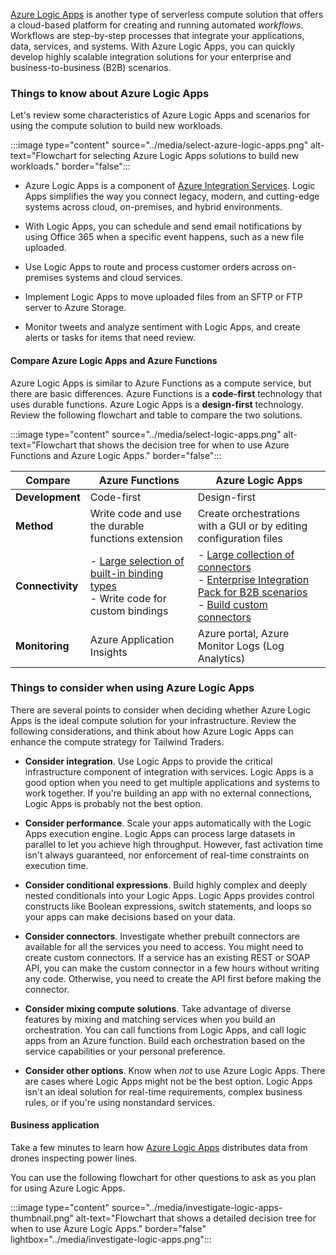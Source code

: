[Azure Logic Apps](https://azure.microsoft.com/services/logic-apps) is another type of serverless compute solution that offers a cloud-based platform for creating and running automated _workflows_. Workflows are step-by-step processes that integrate your applications, data, services, and systems. With Azure Logic Apps, you can quickly develop highly scalable integration solutions for your enterprise and business-to-business (B2B) scenarios. 

### Things to know about Azure Logic Apps

Let's review some characteristics of Azure Logic Apps and scenarios for using the compute solution to build new workloads.

:::image type="content" source="../media/select-azure-logic-apps.png" alt-text="Flowchart for selecting Azure Logic Apps solutions to build new workloads." border="false":::

- Azure Logic Apps is a component of [Azure Integration Services](https://azure.microsoft.com/product-categories/integration/). Logic Apps simplifies the way you connect legacy, modern, and cutting-edge systems across cloud, on-premises, and hybrid environments.

- With Logic Apps, you can schedule and send email notifications by using Office 365 when a specific event happens, such as a new file uploaded.

- Use Logic Apps to route and process customer orders across on-premises systems and cloud services.

- Implement Logic Apps to move uploaded files from an SFTP or FTP server to Azure Storage.

- Monitor tweets and analyze sentiment with Logic Apps, and create alerts or tasks for items that need review.

#### Compare Azure Logic Apps and Azure Functions

Azure Logic Apps is similar to Azure Functions as a compute service, but there are basic differences. Azure Functions is a **code-first** technology that uses durable functions. Azure Logic Apps is a **design-first** technology. Review the following flowchart and table to compare the two solutions.

:::image type="content" source="../media/select-logic-apps.png" alt-text="Flowchart that shows the decision tree for when to use Azure Functions and Azure Logic Apps." border="false":::

| Compare | Azure Functions | Azure Logic Apps |
| --- | --- | --- |
| **Development** | Code-first | Design-first |
| **Method** | Write code and use the durable functions extension | Create orchestrations with a GUI or by editing configuration files |
| **Connectivity** | - [Large selection of built-in binding types](/azure/azure-functions/functions-triggers-bindings) <br> - Write code for custom bindings | - [Large collection of connectors](/azure/connectors/apis-list) <br> - [Enterprise Integration Pack for B2B scenarios](/azure/logic-apps/logic-apps-enterprise-integration-overview) <br> - [Build custom connectors](/azure/logic-apps/custom-connector-overview) |
| **Monitoring** | Azure Application Insights | Azure portal, Azure Monitor Logs (Log Analytics) |

### Things to consider when using Azure Logic Apps

There are several points to consider when deciding whether Azure Logic Apps is the ideal compute solution for your infrastructure. Review the following considerations, and think about how Azure Logic Apps can enhance the compute strategy for Tailwind Traders.

- **Consider integration**. Use Logic Apps to provide the critical infrastructure component of integration with services. Logic Apps is a good option when you need to get multiple applications and systems to work together. If you're building an app with no external connections, Logic Apps is probably not the best option.

- **Consider performance**. Scale your apps automatically with the Logic Apps execution engine. Logic Apps can process large datasets in parallel to let you achieve high throughput. However, fast activation time isn't always guaranteed, nor enforcement of real-time constraints on execution time.

- **Consider conditional expressions**. Build highly complex and deeply nested conditionals into your Logic Apps. Logic Apps provides control constructs like Boolean expressions, switch statements, and loops so your apps can make decisions based on your data. 

- **Consider connectors**. Investigate whether prebuilt connectors are available for all the services you need to access. You might need to create custom connectors. If a service has an existing REST or SOAP API, you can make the custom connector in a few hours without writing any code. Otherwise, you need to create the API first before making the connector.

- **Consider mixing compute solutions**. Take advantage of diverse features by mixing and matching services when you build an orchestration. You can call functions from Logic Apps, and call logic apps from an Azure function. Build each orchestration based on the service capabilities or your personal preference. 

- **Consider other options**. Know when _not_ to use Azure Logic Apps. There are cases where Logic Apps might not be the best option. Logic Apps isn't an ideal solution for real-time requirements, complex business rules, or if you're using nonstandard services.

#### Business application

Take a few minutes to learn how [Azure Logic Apps](https://customers.microsoft.com/story/1567549472346870706-eon-esmartsystems-azure-en) distributes data from drones inspecting power lines. 

You can use the following flowchart for other questions to ask as you plan for using Azure Logic Apps.

:::image type="content" source="../media/investigate-logic-apps-thumbnail.png" alt-text="Flowchart that shows a detailed decision tree for when to use Azure Logic Apps." border="false" lightbox="../media/investigate-logic-apps.png":::